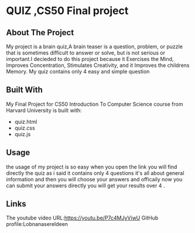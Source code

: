 # QUIZ ,CS50 Final project



## About The Project
My project is a brain quiz,A brain teaser is a question, problem, or puzzle that is  sometimes difficult to answer or solve, but is not serious or important.I decieded to do this project because it Exercises the Mind,
Improves Concentration,
Stimulates Creativity,
 and it Improves the childrens Memory.
 My quiz contains only 4 easy and simple question 


 

## Built With 

My Final Project for CS50 Introduction To Computer Science course from Harvard University is built with:
 
 - quiz.html
 - quiz.css
 - quiz.js
 

## Usage
 the usage of my project is so easy when you open the link you will find directly the quiz as i said it contains only 4 questions it's all about  general information and then you will choose your answers and officaily now you can submit your answers directly you will get your results over 4 .


## Links

The youtube video URL:https://youtu.be/P7c4MJyViwU
GitHub profile:Lobnanasereldeen